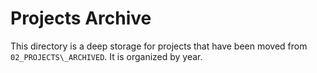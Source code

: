# Projects Archive

This directory is a deep storage for projects that have been moved from `02_PROJECTS\_ARCHIVED`. It is organized by year.
